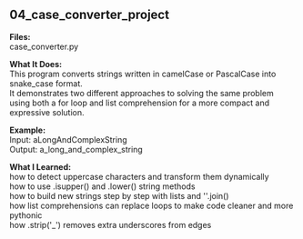 ## 04_case_converter_project  

**Files:**  
case_converter.py  

**What It Does:**  
This program converts strings written in camelCase or PascalCase into snake_case format.  
It demonstrates two different approaches to solving the same problem using both a for loop and list comprehension for a more compact and expressive solution.  

**Example:**  
Input:  aLongAndComplexString  
Output: a_long_and_complex_string  

**What I Learned:**  
how to detect uppercase characters and transform them dynamically  
how to use .isupper() and .lower() string methods  
how to build new strings step by step with lists and ''.join()  
how list comprehensions can replace loops to make code cleaner and more pythonic  
how .strip('_') removes extra underscores from edges  
